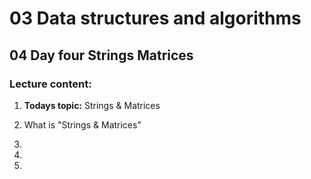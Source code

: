 # 03 Data structures and algorithms
## 04 Day four Strings Matrices

### Lecture content:

1. **Todays topic:** Strings & Matrices

2. What is "Strings & Matrices"

3. 

4. 

5. 